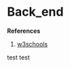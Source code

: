 # Back_end

**References**
1. [w3schools](https://www.w3schools.com/html/html_intro.asp)

test test


